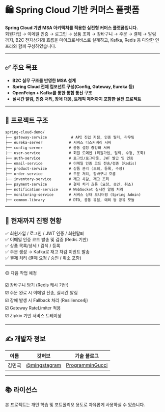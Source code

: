 # 🛍️ Spring Cloud 기반 커머스 플랫폼

**Spring Cloud 기반 MSA 아키텍처를 적용한 실전형 커머스 플랫폼입니다.**  
회원가입 → 이메일 인증 → 로그인 → 상품 조회 → 장바구니 → 주문 → 결제 → 알림까지, B2C 전자상거래 흐름을 마이크로서비스로 설계하고, Kafka, Redis 등 다양한 인프라와 함께 구성하였습니다.

---

## ✅ 주요 목표

- **B2C 실무 구조를 반영한 MSA 설계**
- **Spring Cloud 전체 컴포넌트 구성(Config, Gateway, Eureka 등)**
- **OpenFeign + Kafka를 통한 통합 통신 구조**
- **실시간 알림, 인증 처리, 장애 대응, 트래픽 제어까지 포함한 실전 프로젝트**

---

## 🧱 프로젝트 구조

```
spring-cloud-demo/
├── gateway-service           # API 진입 지점, 인증 필터, 라우팅
├── eureka-server            # 서비스 디스커버리 서버
├── config-server            # 공통 설정 중앙화 서버
├── user-service             # 회원 도메인 (회원가입, 탈퇴, 수정, 조회)
├── auth-service             # 로그인/로그아웃, JWT 발급 및 인증
├── email-service            # 이메일 인증 코드 전송/검증 (Redis)
├── product-service          # 상품 관리 (조회, 등록, 수정)
├── order-service            # 주문 처리, 장바구니 흐름
├── inventory-service        # 재고 차감, 재고 조회
├── payment-service          # 결제 처리 흐름 (요청, 승인, 취소)
├── notification-service     # WebSocket 실시간 알림 처리
├── monitoring-service       # 서비스 상태 모니터링 (Spring Admin)
├── common-library           # DTO, 공통 유틸, 예외 등 공유 모듈
```

---

## 🧪 현재까지 진행 현황

✅ 회원가입 / 로그인 / JWT 인증 / 회원탈퇴  
✅ 이메일 인증 코드 발송 및 검증 (Redis 기반)  
✅ 상품 목록/상세 / 검색 / 등록  
✅ 주문 생성 → Kafka로 재고 차감 이벤트 발송  
✅ 결제 처리 (결제 요청 / 승인 / 취소 포함)

---

🟡 다음 작업 예정

☑️ 장바구니 담기 (Redis 캐시 기반)  
☑️ 주문 완료 시 이메일 전송, 실시간 알림  
☑️ 장애 발생 시 Fallback 처리 (Resilience4j)  
☑️ Gateway RateLimiter 적용  
☑️ Zipkin 기반 서비스 트레이싱

---

## ✍️ 개발자 정보

| 이름   | 깃허브                                         | 기술 블로그                                      |
| ------ | ---------------------------------------------- | ------------------------------------------------ |
| 김민국 | [@mingstagram](https://github.com/mingstagram) | [ProgramminGucci](https://mingucci.tistory.com/) |

---

## 📚 라이선스

본 프로젝트는 개인 학습 및 포트폴리오 용도로 자유롭게 사용하실 수 있습니다.
